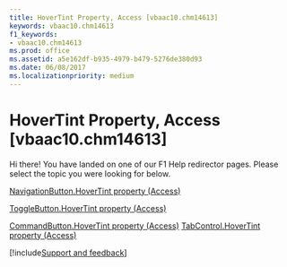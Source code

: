 ```yaml
---
title: HoverTint Property, Access [vbaac10.chm14613]
keywords: vbaac10.chm14613
f1_keywords:
- vbaac10.chm14613
ms.prod: office
ms.assetid: a5e162df-b935-4979-b479-5276de380d93
ms.date: 06/08/2017
ms.localizationpriority: medium
---
```



# HoverTint Property, Access [vbaac10.chm14613]

Hi there! You have landed on one of our F1 Help redirector pages. Please select the topic you were looking for below.

[NavigationButton.HoverTint property (Access)](https://msdn.microsoft.com/library/90ecba49-8922-193a-7fde-228b342b4eff%28Office.15%29.aspx)

[ToggleButton.HoverTint property (Access)](https://msdn.microsoft.com/library/fbdb27bb-8a21-729c-17d6-a0e9b43826ae%28Office.15%29.aspx)

[CommandButton.HoverTint property (Access)](https://msdn.microsoft.com/library/0eac99ff-c693-d456-c319-ec1ce60ba05d%28Office.15%29.aspx)
[TabControl.HoverTint property (Access)](https://msdn.microsoft.com/library/24de8049-121d-e8c2-ecce-f88b1651cee0%28Office.15%29.aspx)

[!include[Support and feedback](~/includes/feedback-boilerplate.md)]